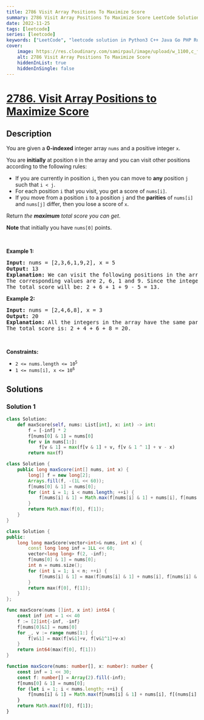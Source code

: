 ```yaml
---
title: 2786 Visit Array Positions To Maximize Score
summary: 2786 Visit Array Positions To Maximize Score LeetCode Solution Explained
date: 2022-11-25
tags: [leetcode]
series: [leetcode]
keywords: ["LeetCode", "leetcode solution in Python3 C++ Java Go PHP Ruby Swift TypeScript Rust C# JavaScript C", "2786 Visit Array Positions To Maximize Score LeetCode Solution Explained in all languages"]
cover:
    image: https://res.cloudinary.com/samirpaul/image/upload/w_1100,c_fit,co_rgb:FFFFFF,l_text:Arial_75_bold:2786 Visit Array Positions To Maximize Score - Solution Explained/problem-solving.webp
    alt: 2786 Visit Array Positions To Maximize Score
    hiddenInList: true
    hiddenInSingle: false
---
```



# [2786. Visit Array Positions to Maximize Score](https://leetcode.com/problems/visit-array-positions-to-maximize-score)


## Description

<p>You are given a <strong>0-indexed</strong> integer array <code>nums</code> and a positive integer <code>x</code>.</p>

<p>You are <strong>initially</strong> at position <code>0</code> in the array and you can visit other positions according to the following rules:</p>

<ul>
	<li>If you are currently in position <code>i</code>, then you can move to <strong>any</strong> position <code>j</code> such that <code>i &lt; j</code>.</li>
	<li>For each position <code>i</code> that you visit, you get a score of <code>nums[i]</code>.</li>
	<li>If you move from a position <code>i</code> to a position <code>j</code> and the <strong>parities</strong> of <code>nums[i]</code> and <code>nums[j]</code> differ, then you lose a score of <code>x</code>.</li>
</ul>

<p>Return <em>the <strong>maximum</strong> total score you can get</em>.</p>

<p><strong>Note</strong> that initially you have <code>nums[0]</code> points.</p>

<p>&nbsp;</p>
<p><strong class="example">Example 1:</strong></p>

<pre>
<strong>Input:</strong> nums = [2,3,6,1,9,2], x = 5
<strong>Output:</strong> 13
<strong>Explanation:</strong> We can visit the following positions in the array: 0 -&gt; 2 -&gt; 3 -&gt; 4.
The corresponding values are 2, 6, 1 and 9. Since the integers 6 and 1 have different parities, the move 2 -&gt; 3 will make you lose a score of x = 5.
The total score will be: 2 + 6 + 1 + 9 - 5 = 13.
</pre>

<p><strong class="example">Example 2:</strong></p>

<pre>
<strong>Input:</strong> nums = [2,4,6,8], x = 3
<strong>Output:</strong> 20
<strong>Explanation:</strong> All the integers in the array have the same parities, so we can visit all of them without losing any score.
The total score is: 2 + 4 + 6 + 8 = 20.
</pre>

<p>&nbsp;</p>
<p><strong>Constraints:</strong></p>

<ul>
	<li><code>2 &lt;= nums.length &lt;= 10<sup>5</sup></code></li>
	<li><code>1 &lt;= nums[i], x &lt;= 10<sup>6</sup></code></li>
</ul>

## Solutions

### Solution 1

<!-- tabs:start -->

```python
class Solution:
    def maxScore(self, nums: List[int], x: int) -> int:
        f = [-inf] * 2
        f[nums[0] & 1] = nums[0]
        for v in nums[1:]:
            f[v & 1] = max(f[v & 1] + v, f[v & 1 ^ 1] + v - x)
        return max(f)
```

```java
class Solution {
    public long maxScore(int[] nums, int x) {
        long[] f = new long[2];
        Arrays.fill(f, -(1L << 60));
        f[nums[0] & 1] = nums[0];
        for (int i = 1; i < nums.length; ++i) {
            f[nums[i] & 1] = Math.max(f[nums[i] & 1] + nums[i], f[nums[i] & 1 ^ 1] + nums[i] - x);
        }
        return Math.max(f[0], f[1]);
    }
}
```

```cpp
class Solution {
public:
    long long maxScore(vector<int>& nums, int x) {
        const long long inf = 1LL << 60;
        vector<long long> f(2, -inf);
        f[nums[0] & 1] = nums[0];
        int n = nums.size();
        for (int i = 1; i < n; ++i) {
            f[nums[i] & 1] = max(f[nums[i] & 1] + nums[i], f[nums[i] & 1 ^ 1] + nums[i] - x);
        }
        return max(f[0], f[1]);
    }
};
```

```go
func maxScore(nums []int, x int) int64 {
	const inf int = 1 << 40
	f := [2]int{-inf, -inf}
	f[nums[0]&1] = nums[0]
	for _, v := range nums[1:] {
		f[v&1] = max(f[v&1]+v, f[v&1^1]+v-x)
	}
	return int64(max(f[0], f[1]))
}
```

```ts
function maxScore(nums: number[], x: number): number {
    const inf = 1 << 30;
    const f: number[] = Array(2).fill(-inf);
    f[nums[0] & 1] = nums[0];
    for (let i = 1; i < nums.length; ++i) {
        f[nums[i] & 1] = Math.max(f[nums[i] & 1] + nums[i], f[(nums[i] & 1) ^ 1] + nums[i] - x);
    }
    return Math.max(f[0], f[1]);
}
```

<!-- tabs:end -->

<!-- end -->
